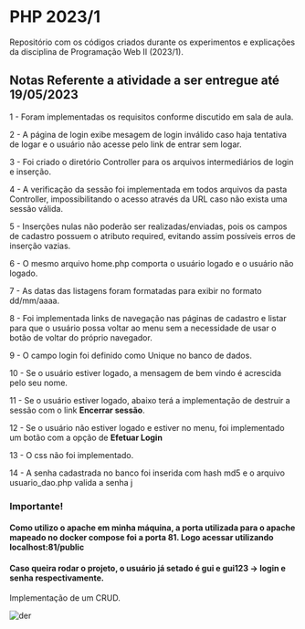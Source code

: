 # PHP 2023/1

Repositório com os códigos criados durante os experimentos e explicações da disciplina de Programação Web II (2023/1).

## Notas Referente a atividade a ser entregue até 19/05/2023

1 - Foram implementadas os requisitos conforme discutido em sala de aula.

2 - A página de login exibe mesagem de login inválido caso haja tentativa de logar e o usuário não acesse pelo link de entrar sem logar.

3 - Foi criado o diretório Controller para os arquivos intermediários de login e inserção.

4 - A verificação da sessão foi implementada em todos arquivos da pasta Controller, impossibilitando o acesso através da URL caso não exista uma sessão válida.

5 - Inserções nulas não poderão ser realizadas/enviadas, pois os campos de cadastro possuem o atributo required, evitando assim possíveis erros de inserção vazias.

6 - O mesmo arquivo home.php comporta o usuário logado e o usuário não logado.

7 - As datas das listagens foram formatadas para exibir no formato dd/mm/aaaa.

8 - Foi implementada links de navegação nas páginas de cadastro e listar para que o usuário possa voltar ao menu sem a necessidade de usar o botão de voltar do próprio navegador.

9 - O campo login foi definido como Unique no banco de dados.

10 - Se o usuário estiver logado, a mensagem de bem vindo é acrescida pelo seu nome.

11 - Se o usuário estiver logado, abaixo terá a implementação de destruir a sessão com o link **Encerrar sessão**.

12 - Se o usuário não estiver logado e estiver no menu, foi implementado um botão com a opção de **Efetuar Login**

13 - O css não foi implementado.

14 - A senha cadastrada no banco foi inserida com hash md5 e o arquivo usuario_dao.php valida a senha j

### Importante!

#### Como utilizo o apache em minha máquina, a porta utilizada para o apache mapeado no docker compose foi a porta 81. Logo acessar utilizando localhost:81/public
#### Caso queira rodar o projeto, o usuário já setado é gui e gui123 -> login e senha respectivamente.




Implementação de um CRUD.

![der](./exemplo_alunos/banco.png)
